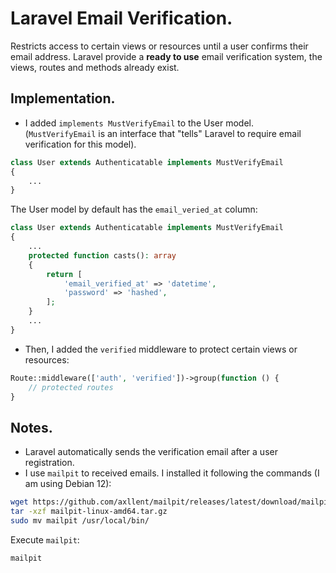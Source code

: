 # Laravel Email Verification.

Restricts  access to certain views or resources until a user confirms their email address.
Laravel provide a **ready to use** email verification system, the views, routes and methods already exist.

## Implementation.

- I added `implements MustVerifyEmail` to the User model.
(`MustVerifyEmail` is an interface that "tells" Laravel to require email verification for this model).
```php
class User extends Authenticatable implements MustVerifyEmail
{
    ...
}
```

The User model by default has the `email_veried_at` column:
```php
class User extends Authenticatable implements MustVerifyEmail
{
    ...
    protected function casts(): array
    {
        return [
            'email_verified_at' => 'datetime',
            'password' => 'hashed',
        ];
    }
    ...
}
```

- Then, I added the `verified` middleware to protect certain views or resources:
```php
Route::middleware(['auth', 'verified'])->group(function () {
    // protected routes
}
```

## Notes.
- Laravel automatically sends the verification email after a user registration.
- I use `mailpit` to received emails. I installed it following the commands (I am using Debian 12):
```bash
wget https://github.com/axllent/mailpit/releases/latest/download/mailpit-linux-amd64.tar.gz
tar -xzf mailpit-linux-amd64.tar.gz
sudo mv mailpit /usr/local/bin/
```

Execute `mailpit`:
```bash
mailpit
```
